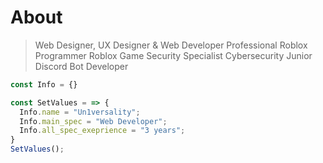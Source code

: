 # About

> Web Designer, UX Designer & Web Developer
> Professional Roblox Programmer
> Roblox Game Security Specialist
> Cybersecurity Junior
> Discord Bot Developer


```js
const Info = {}

const SetValues = => {
  Info.name = "Un1versality";
  Info.main_spec = "Web Developer";
  Info.all_spec_exeprience = "3 years";
}
SetValues();
```

